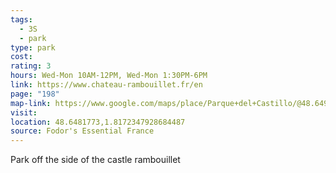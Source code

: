 ```yaml
---
tags:
  - 3S
  - park
type: park
cost: 
rating: 3
hours: Wed-Mon 10AM-12PM, Wed-Mon 1:30PM-6PM
link: https://www.chateau-rambouillet.fr/en
page: "198"
map-link: https://www.google.com/maps/place/Parque+del+Castillo/@48.6490319,1.8104851,16z/data=!4m6!3m5!1s0x47e4270033a289c3:0xd33b8de373565cea!8m2!3d48.6483577!4d1.8171772!16s%2Fg%2F11vs98j7y_?entry=ttu&g_ep=EgoyMDI0MDgyOC4wIKXMDSoASAFQAw%3D%3D
visit: 
location: 48.6481773,1.8172347928684487
source: Fodor's Essential France
---
```

Park off the side of the castle rambouillet